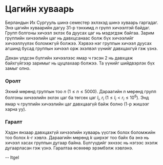 Цагийн хуваарь
==============
Берландын Их Сургууль шинэ семестер эхлэхэд шинэ хуваарь гаргадаг. Энэ цагийн
хуваарийн дагуу $31$-р тэнхимд $n$ грүпп хичээлтэй байдаг. Групп болгоны хичээл
эхлэх ба дуусах цаг нь мэдэгдэж байгаа. Зарим грүппийн хичээлийн цаг нь
давхцсанаас болж бүх хичээлийг хичээллүүлэх боломжгүй болжээ. Хэрвээ нэг группын
хичээл дуусах агшинд бусад группын хичээл орж эхэлвэл үүнийг давхцахгүй гэж
үзнэ.

Декан үлдсэн бүлгийн хичээлээс ямар ч гэсэн $2$ нь давхцаж байхгүйгээр заримыг
нь цуцлахаар болжээ. Та үүнийг шийдвэрлэх бүх замыг олно.


### Оролт
Эхний мөрөнд группын тоо $n$ ($1 ≤ n ≤ 5000$). Дараагийн $n$ мөрөнд групп
болгоны хичээлийн эхлэх цаг ба төгсөх цаг $l_i$, $r_i$ ($1 ≤ l_i < r_i ≤10^6$).
Энд ямар ч грүппийн хичээлийн цаг давхцаагүй байж болно (1-р жишээг харна уу).


### Гаралт
Хэдэн янзаар давхцахгүй хичээлийн хуваарь үүсгэж болох боломжийн тоо болох $k$-г
хэвлэ. Дараагийн мөрөнд $k$ ширхэг тоо байх ба энэ нь хичээл хасах группын
дугаар байна. Бүлгүүдийг эхнээс нь нэгээс эхэлж дугаарласан гэж үзнэ. Гаралтаа
өсөхөөр эрэмбэлж хэвлэнэ.

-- Itgel
